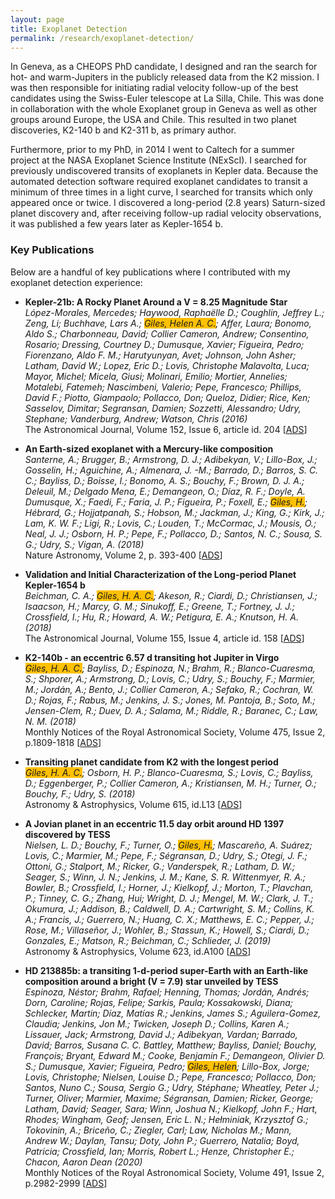 ```yaml
---
layout: page
title: Exoplanet Detection
permalink: /research/exoplanet-detection/
---
```


In Geneva, as a CHEOPS PhD candidate, I designed and ran the search for hot- and warm-Jupiters in the publicly released data from the K2 mission. I was then responsible for initiating radial velocity follow-up of the best candidates using the Swiss-Euler telescope at La Silla, Chile. This was done in collaboration with the whole Exoplanet group in Geneva as well as other groups around Europe, the USA and Chile. This resulted in two planet discoveries, K2-140 b and K2-311 b, as primary author.

Furthermore, prior to my PhD, in 2014 I went to Caltech for a summer project at the NASA Exoplanet Science Institute (NExScI). I searched for previously undiscovered transits of exoplanets in Kepler data. Because the automated detection software required exoplanet candidates to transit a minimum of three times in a light curve, I searched for transits which only appeared once or twice. I discovered a long-period (2.8 years) Saturn-sized planet discovery and, after receiving follow-up radial velocity observations, it was published a few years later as Kepler-1654 b.

### Key Publications

Below are a handful of key publications where I contributed with my exoplanet detection experience:

- **Kepler-21b: A Rocky Planet Around a V = 8.25 Magnitude Star**\
*López-Morales, Mercedes; Haywood, Raphaëlle D.; Coughlin, Jeffrey L.; Zeng, Li; Buchhave, Lars A.; <span style="background-color: #ffc000">Giles, Helen A. C.</span>; Affer, Laura; Bonomo, Aldo S.; Charbonneau, David; Collier Cameron, Andrew; Consentino, Rosario; Dressing, Courtney D.; Dumusque, Xavier; Figueira, Pedro; Fiorenzano, Aldo F. M.; Harutyunyan, Avet; Johnson, John Asher; Latham, David W.; Lopez, Eric D.; Lovis, Christophe Malavolta, Luca; Mayor, Michel; Micela, Giusi; Molinari, Emilio; Mortier, Annelies; Motalebi, Fatemeh; Nascimbeni, Valerio; Pepe, Francesco; Phillips, David F.; Piotto, Giampaolo; Pollacco, Don; Queloz, Didier; Rice, Ken; Sasselov, Dimitar; Segransan, Damien; Sozzetti, Alessandro; Udry, Stephane; Vanderburg, Andrew; Watson, Chris (2016)*\
The Astronomical Journal, Volume 152, Issue 6, article id. 204 [[ADS](https://ui.adsabs.harvard.edu/abs/2016AJ....152..204L/abstract)]

- **An Earth-sized exoplanet with a Mercury-like composition**\
*Santerne, A.; Brugger, B.; Armstrong, D. J.; Adibekyan, V.; Lillo-Box, J.; Gosselin, H.; Aguichine, A.; Almenara, J. -M.; Barrado, D.; Barros, S. C. C.; Bayliss, D.; Boisse, I.; Bonomo, A. S.; Bouchy, F.; Brown, D. J. A.; Deleuil, M.; Delgado Mena, E.; Demangeon, O.; Díaz, R. F.; Doyle, A. Dumusque, X.; Faedi, F.; Faria, J. P.; Figueira, P.; Foxell, E.; <span style="background-color: #ffc000">Giles, H.</span>; Hébrard, G.; Hojjatpanah, S.; Hobson, M.; Jackman, J.; King, G.; Kirk, J.; Lam, K. W. F.; Ligi, R.; Lovis, C.; Louden, T.; McCormac, J.; Mousis, O.; Neal, J. J.; Osborn, H. P.; Pepe, F.; Pollacco, D.; Santos, N. C.; Sousa, S. G.; Udry, S.; Vigan, A. (2018)*\
Nature Astronomy, Volume 2, p. 393-400 [[ADS](https://ui.adsabs.harvard.edu/abs/2018NatAs...2..393S/abstract)]

- **Validation and Initial Characterization of the Long-period Planet Kepler-1654 b**\
*Beichman, C. A.; <span style="background-color: #ffc000">Giles, H. A. C.</span>; Akeson, R.; Ciardi, D.; Christiansen, J.; Isaacson, H.; Marcy, G. M.; Sinukoff, E.; Greene, T.; Fortney, J. J.; Crossfield, I.; Hu, R.; Howard, A. W.; Petigura, E. A.; Knutson, H. A. (2018)*\
The Astronomical Journal, Volume 155, Issue 4, article id. 158 [[ADS](https://ui.adsabs.harvard.edu/abs/2018AJ....155..158B/abstract)]

- **K2-140b - an eccentric 6.57 d transiting hot Jupiter in Virgo**\
*<span style="background-color: #ffc000">Giles, H. A. C.</span>; Bayliss, D.; Espinoza, N.; Brahm, R.; Blanco-Cuaresma, S.; Shporer, A.; Armstrong, D.; Lovis, C.; Udry, S.; Bouchy, F.; Marmier, M.; Jordán, A.; Bento, J.; Collier Cameron, A.; Sefako, R.; Cochran, W. D.; Rojas, F.; Rabus, M.; Jenkins, J. S.; Jones, M. Pantoja, B.; Soto, M.; Jensen-Clem, R.; Duev, D. A.; Salama, M.; Riddle, R.; Baranec, C.; Law, N. M. (2018)*\
Monthly Notices of the Royal Astronomical Society, Volume 475, Issue 2, p.1809-1818 [[ADS](https://ui.adsabs.harvard.edu/abs/2018MNRAS.475.1809G/abstract)]

- **Transiting planet candidate from K2 with the longest period**\
*<span style="background-color: #ffc000">Giles, H. A. C.</span>; Osborn, H. P.; Blanco-Cuaresma, S.; Lovis, C.; Bayliss, D.; Eggenberger, P.; Collier Cameron, A.; Kristiansen, M. H.; Turner, O.; Bouchy, F.; Udry, S. (2018)*\
Astronomy & Astrophysics, Volume 615, id.L13 [[ADS](https://ui.adsabs.harvard.edu/abs/2018A%26A...615L..13G/abstract)]

- **A Jovian planet in an eccentric 11.5 day orbit around HD 1397 discovered by TESS**\
*Nielsen, L. D.; Bouchy, F.; Turner, O.; <span style="background-color: #ffc000">Giles, H.</span>; Mascareño, A. Suárez; Lovis, C.; Marmier, M.; Pepe, F.; Ségransan, D.; Udry, S.; Otegi, J. F.; Ottoni, G.; Stalport, M.; Ricker, G.; Vanderspek, R.; Latham, D. W.; Seager, S.; Winn, J. N.; Jenkins, J. M.; Kane, S. R. Wittenmyer, R. A.; Bowler, B.; Crossfield, I.; Horner, J.; Kielkopf, J.; Morton, T.; Plavchan, P.; Tinney, C. G.; Zhang, Hui; Wright, D. J.; Mengel, M. W.; Clark, J. T.; Okumura, J.; Addison, B.; Caldwell, D. A.; Cartwright, S. M.; Collins, K. A.; Francis, J.; Guerrero, N.; Huang, C. X.; Matthews, E. C.; Pepper, J.; Rose, M.; Villaseñor, J.; Wohler, B.; Stassun, K.; Howell, S.; Ciardi, D.; Gonzales, E.; Matson, R.; Beichman, C.; Schlieder, J. (2019)*\
Astronomy & Astrophysics, Volume 623, id.A100 [[ADS](https://ui.adsabs.harvard.edu/abs/2019A%26A...623A.100N/abstract)]

- **HD 213885b: a transiting 1-d-period super-Earth with an Earth-like composition around a bright (V = 7.9) star unveiled by TESS**\
*Espinoza, Néstor; Brahm, Rafael; Henning, Thomas; Jordán, Andrés; Dorn, Caroline; Rojas, Felipe; Sarkis, Paula; Kossakowski, Diana; Schlecker, Martin; Díaz, Matías R.; Jenkins, James S.; Aguilera-Gomez, Claudia; Jenkins, Jon M.; Twicken, Joseph D.; Collins, Karen A.; Lissauer, Jack; Armstrong, David J.; Adibekyan, Vardan; Barrado, David; Barros, Susana C. C. Battley, Matthew; Bayliss, Daniel; Bouchy, François; Bryant, Edward M.; Cooke, Benjamin F.; Demangeon, Olivier D. S.; Dumusque, Xavier; Figueira, Pedro; <span style="background-color: #ffc000">Giles, Helen</span>; Lillo-Box, Jorge; Lovis, Christophe; Nielsen, Louise D.; Pepe, Francesco; Pollacco, Don; Santos, Nuno C.; Sousa, Sergio G.; Udry, Stéphane; Wheatley, Peter J.; Turner, Oliver; Marmier, Maxime; Ségransan, Damien; Ricker, George; Latham, David; Seager, Sara; Winn, Joshua N.; Kielkopf, John F.; Hart, Rhodes; Wingham, Geof; Jensen, Eric L. N.; Hełminiak, Krzysztof G.; Tokovinin, A.; Briceño, C.; Ziegler, Carl; Law, Nicholas M.; Mann, Andrew W.; Daylan, Tansu; Doty, John P.; Guerrero, Natalia; Boyd, Patricia; Crossfield, Ian; Morris, Robert L.; Henze, Christopher E.; Chacon, Aaron Dean (2020)*\
Monthly Notices of the Royal Astronomical Society, Volume 491, Issue 2, p.2982-2999 [[ADS](https://ui.adsabs.harvard.edu/abs/2020MNRAS.491.2982E/abstract)]
